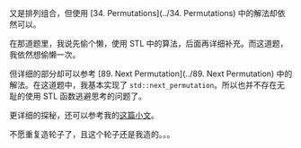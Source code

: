 又是排列组合，但使用 [34. Permutations](../34. Permutations) 中的解法却依然可以。

在那道题里，我说先偷个懒，使用 STL 中的算法，后面再详细补充。而这道题，我依然想偷懒一次。

但详细的部分却可以参考 [89. Next Permutation](../89. Next Permutation) 中的解法。在这道题中，我基本实现了 `std::next_permutation`。所以也并不存在无耻的使用 STL 函数逃避思考的问题了。

更详细的探秘，还可以参考我的[这篇小文](http://segmentfault.com/blog/pezy/1190000002486075)。

不愿重复造轮子了，且这个轮子还是我造的。。。
